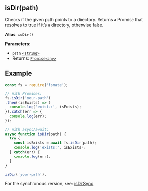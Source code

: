 ## isDir(path)

Checks if the given path points to a directory. Returns a Promise that resolves to true if it’s a directory, otherwise false.

**Alias:** `isDir()`

**Parameters:**

- `path` [`<string>`](https://developer.mozilla.org/en-US/docs/Web/JavaScript/Data_structures#String_type)
- Returns: [`Promise<any>`](https://developer.mozilla.org/en-US/docs/Web/JavaScript/Reference/Global_Objects/Promise)

## Example

```js
const fs = require('fsmate');

// With Promises:
fs.isDir('your-path')
.then((isExists) => {
  console.log('exists:', isExists);
}).catch(err => {
  console.log(err);
});

// With async/await:
async function isDir(path) {
  try {
    const isExists = await fs.isDir(path);
    console.log('exists:', isExists);
  } catch(err) {
    console.log(err);
  }
}

isDir('your-path');
```

For the synchronous version, see: [isDirSync](./isDirSync.md)